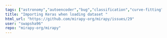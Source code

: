 ```yaml
---
tags: ["astronomy","autoencoder","bug","classification","curve-fitting","deep-learning","htru1","image-reconstruction","keras","machine-learning","ogle","variable-stars","x-ray-binaries"]
title: "Importing Keras when loading dataset "
html_url: "https://github.com/mirapy-org/mirapy/issues/29"
user: "swapsha96"
repo: "mirapy-org/mirapy"
---
```



